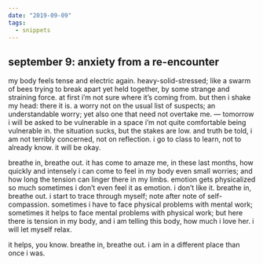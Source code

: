 ```yaml
---
date: "2019-09-09"
tags:
  - snippets
---
```

## september 9: anxiety from a re-encounter

my body feels tense and electric again. heavy-solid-stressed; like a swarm of bees trying to break apart yet held together, by some strange and straining force. at first i’m not sure where it’s coming from. but then i shake my head: there it is. a worry not on the usual list of suspects; an understandable worry; yet also one that need not overtake me. — tomorrow i will be asked to be vulnerable in a space i’m not quite comfortable being vulnerable in. the situation sucks, but the stakes are low. and truth be told, i am not terribly concerned, not on reflection. i go to class to learn, not to already know. it will be okay.

breathe in, breathe out. it has come to amaze me, in these last months, how quickly and intensely i can come to feel in my body even small worries; and how long the tension can linger there in my limbs. emotion gets physicalized so much sometimes i don’t even feel it as emotion. i don’t like it. breathe in, breathe out. i start to trace through myself; note after note of self-compassion. sometimes i have to face physical problems with mental work; sometimes it helps to face mental problems with physical work; but here there is tension in my body, and i am telling this body, how much i love her. i will let myself relax.

it helps, you know. breathe in, breathe out. i am in a different place than once i was.
